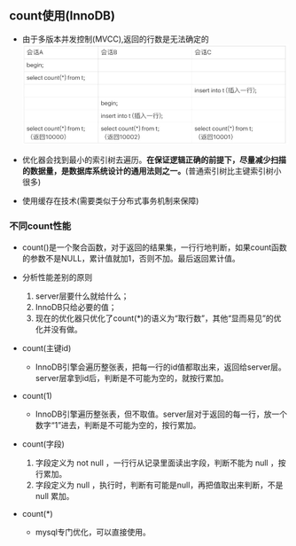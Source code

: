 ## count使用(InnoDB)

- 由于多版本并发控制(MVCC),返回的行数是无法确定的
![count计数](https://raw.githubusercontent.com/lyjgulu/mysql/main/image/count%20number.jpg)

- 优化器会找到最小的索引树去遍历。**在保证逻辑正确的前提下，尽量减少扫描的数据量，是数据库系统设计的通用法则之一。**(普通索引树比主键索引树小很多)

- 使用缓存在技术(需要类似于分布式事务机制来保障)

### 不同count性能
- count()是一个聚合函数，对于返回的结果集，一行行地判断，如果count函数的参数不是NULL，累计值就加1，否则不加。最后返回累计值。
  
- 分析性能差别的原则
  1. server层要什么就给什么；
  2. InnoDB只给必要的值；
  3. 现在的优化器只优化了count(*)的语义为“取行数”，其他“显而易见”的优化并没有做。
  
- count(主键id)
  - InnoDB引擎会遍历整张表，把每一行的id值都取出来，返回给server层。server层拿到id后，判断是不可能为空的，就按行累加。

- count(1)
  - InnoDB引擎遍历整张表，但不取值。server层对于返回的每一行，放一个数字“1”进去，判断是不可能为空的，按行累加。
  
- count(字段)
  1. 字段定义为 not null ，一行行从记录里面读出字段，判断不能为 null ，按行累加。
  2. 字段定义为 null ，执行时，判断有可能是null，再把值取出来判断，不是 null 累加。
 
- count(*)
  - mysql专门优化，可以直接使用。